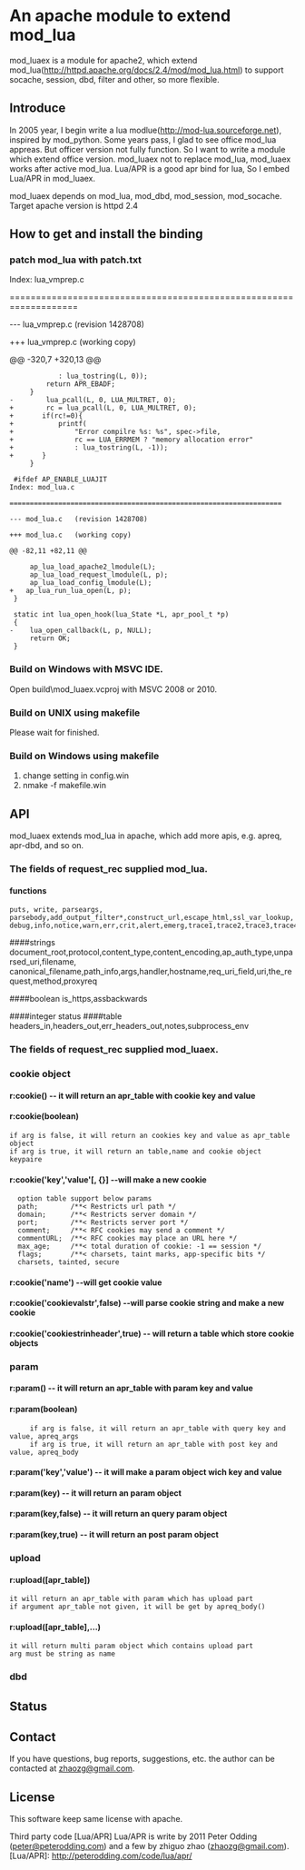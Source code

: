 # An apache module to extend mod_lua

mod_luaex is a module for apache2, which extend mod_lua(http://httpd.apache.org/docs/2.4/mod/mod_lua.html) to support socache, session, dbd, filter and other, so more flexible.


## Introduce

   In 2005 year, I begin write a lua modlue(http://mod-lua.sourceforge.net), inspired by mod_python. Some years pass, I glad to see office mod_lua appreas.
 But officer version not fully function. So I want to write a module which extend office version. mod_luaex not to replace mod_lua, mod_luaex works after active mod_lua.
 Lua/APR is a good apr bind for lua, So I embed Lua/APR in mod_luaex.

   mod_luaex depends on mod_lua, mod_dbd, mod_session,  mod_socache.
   Target apache version is httpd 2.4

## How to get and install the binding

### patch mod_lua with patch.txt


  Index: lua_vmprep.c

  ===================================================================

  --- lua_vmprep.c  (revision 1428708)

  +++ lua_vmprep.c  (working copy)

  @@ -320,7 +320,13 @@

                : lua_tostring(L, 0));
		     return APR_EBADF;
		 }
	-        lua_pcall(L, 0, LUA_MULTRET, 0);
	+        rc = lua_pcall(L, 0, LUA_MULTRET, 0);
	+		if(rc!=0){
	+			printf(
	+				"Error compilre %s: %s", spec->file,
	+				rc == LUA_ERRMEM ? "memory allocation error"
	+				: lua_tostring(L, -1));
	+		}
	     }
	
	 #ifdef AP_ENABLE_LUAJIT
	Index: mod_lua.c

	===================================================================

	--- mod_lua.c	(revision 1428708)

	+++ mod_lua.c	(working copy)

	@@ -82,11 +82,11 @@

	     ap_lua_load_apache2_lmodule(L);
	     ap_lua_load_request_lmodule(L, p);
	     ap_lua_load_config_lmodule(L);
	+	ap_lua_run_lua_open(L, p);
	 }
	
	 static int lua_open_hook(lua_State *L, apr_pool_t *p)
	 {
	-    lua_open_callback(L, p, NULL);
	     return OK;
	 }
	


### Build on Windows with MSVC IDE.

   Open build\mod_luaex.vcproj with MSVC 2008 or 2010.

### Build on UNIX using makefile

   Please wait for finished.

### Build on Windows using makefile

  1) change setting in config.win
  2) nmake -f makefile.win

## API

  mod_luaex extends mod_lua in apache, which add more apis, e.g. apreq, apr-dbd, and so on.

### The fields of request\_rec supplied mod\_lua.	

#### functions
    puts, write, parseargs, parsebody,add_output_filter*,construct_url,escape_html,ssl_var_lookup,
    debug,info,notice,warn,err,crit,alert,emerg,trace1,trace2,trace3,trace4,trace5,trace6,trace7,trace8

####strings
    document_root,protocol,content_type,content_encoding,ap_auth_type,unparsed_uri,filename,
    canonical_filename,path_info,args,handler,hostname,req_uri_field,uri,the_request,method,proxyreq

####boolean
    is_https,assbackwards

####integer
    status
####table
    headers_in,headers_out,err_headers_out,notes,subprocess_env

### The fields of request\_rec supplied mod\_luaex.	



### cookie object

#### r:cookie()	  -- it will return an apr_table with cookie key and value
#### r:cookie(boolean)
	if arg is false, it will return an cookies key and value as apr_table object
	if arg is true, it will return an table,name and cookie object keypaire
#### r:cookie('key','value'[, {}]   --will make a new cookie
      option table support below params
      path;        /**< Restricts url path */
      domain;      /**< Restricts server domain */
      port;        /**< Restricts server port */
      comment;     /**< RFC cookies may send a comment */
      commentURL;  /**< RFC cookies may place an URL here */
      max_age;     /**< total duration of cookie: -1 == session */
      flags;       /**< charsets, taint marks, app-specific bits */
      charsets, tainted, secure
#### r:cookie('name')        --will get cookie value
#### r:cookie('cookievalstr',false) --will parse cookie string and make a new cookie
#### r:cookie('cookiestrinheader',true) -- will return a table which store cookie objects

### param

#### r:param()	    -- it will return an apr_table with param key and value
#### r:param(boolean)
         if arg is false, it will return an apr_table with query key and value, apreq_args
         if arg is true, it will return an apr_table with post key and value, apreq_body
#### r:param('key','value') -- it will make a param object wich key and value
#### r:param(key)   -- it will return an param object
#### r:param(key,false)	 -- it will return an query param object
#### r:param(key,true)   -- it will return an post param object

### upload

#### r:upload([apr_table])
	it will return an apr_table with param which has upload part
	if argument apr_table not given, it will be get by apreq_body()
#### r:upload([apr_table],...)
	it will return multi param object which contains upload part
	arg must be string as name

### dbd

## Status

## Contact

If you have questions, bug reports, suggestions, etc. the author can be contacted at <zhaozg@gmail.com>.

## License

This software keep same license with apache.

Third party code [Lua/APR]
Lua/APR is write by 2011 Peter Odding (<peter@peterodding.com>) and a few by zhiguo zhao (<zhaozg@gmail.com>).
[Lua/APR]: http://peterodding.com/code/lua/apr/